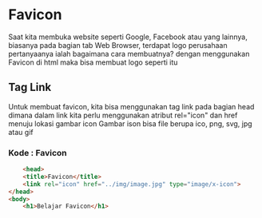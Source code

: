 # Favicon
Saat kita membuka website seperti Google, Facebook atau yang lainnya, biasanya pada bagian tab Web Browser, terdapat logo perusahaan
pertanyaanya ialah bagaimana cara membuatnya?
dengan menggunakan Favicon di html maka bisa membuat logo seperti itu

## Tag Link
Untuk membuat favicon, kita bisa menggunakan tag link pada bagian head
dimana dalam link kita perlu menggunakan atribut rel="icon" dan href menuju lokasi gambar icon
Gambar ison bisa file berupa ico, png, svg, jpg atau gif

### Kode : Favicon
```html
    <head>
    <title>Favicon</title>
    <link rel="icon" href="../img/image.jpg" type="image/x-icon">
</head>
<body>
    <h1>Belajar Favicon</h1>
```